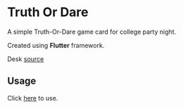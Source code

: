 # Truth Or Dare 
A simple Truth-Or-Dare game card for college party night.

Created using **Flutter** framework.

Desk [source](https://drive.google.com/file/d/1vBRl6V0J3VSTgkcbz--Gq8tQs5mqs2U_/view)

## Usage
Click [here](https://khangkontum.github.io) to use.

